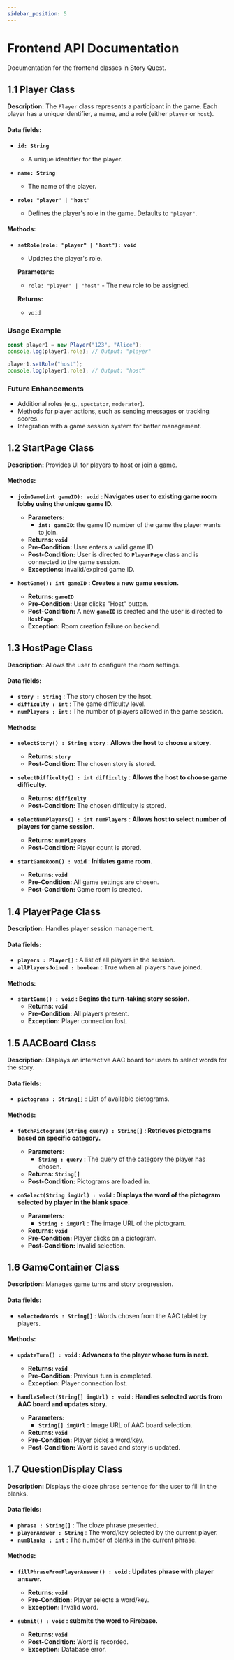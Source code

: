 ```yaml
---
sidebar_position: 5
---
```

# Frontend API Documentation
Documentation for the frontend classes in Story Quest.

## 1.1 Player Class
**Description:** The `Player` class represents a participant in the game. Each player has a unique identifier, a name, and a role (either `player` or `host`).

#### Data fields:
- **`id: String`**
  - A unique identifier for the player.

- **`name: String`**
  - The name of the player.

- **`role: "player" | "host"`**
  - Defines the player's role in the game. Defaults to `"player"`.

#### Methods:
- **`setRole(role: "player" | "host"): void`**
  - Updates the player's role.
  
  **Parameters:**
  - `role: "player" | "host"` - The new role to be assigned.

  **Returns:**
  - `void`

### Usage Example

```typescript
const player1 = new Player("123", "Alice");
console.log(player1.role); // Output: "player"

player1.setRole("host");
console.log(player1.role); // Output: "host"
```

### Future Enhancements
- Additional roles (e.g., `spectator`, `moderator`).
- Methods for player actions, such as sending messages or tracking scores.
- Integration with a game session system for better management.

## 1.2 StartPage Class 
**Description:** Provides UI for players to host or join a game.

#### Methods:
- **`joinGame(int gameID): void`** **: Navigates user to existing game room lobby using the unique game ID.**
  - **Parameters:**
    - **`int: gameID`**: the game ID number of the game the player wants to join.
  - **Returns: `void`**
  - **Pre-Condition:** User enters a valid game ID.
  - **Post-Condition:** User is directed to **`PlayerPage`** class and is connected to the game session.
  - **Exceptions:** Invalid/expired game ID.
    
- **`hostGame(): int gameID`** **: Creates a new game session.**
  - **Returns: `gameID`**
  - **Pre-Condition:** User clicks "Host" button.
  - **Post-Condition:** A new **`gameID`** is created and the user is directed to **`HostPage`**.
  - **Exception:** Room creation failure on backend.

## 1.3 HostPage Class
**Description:** Allows the user to configure the room settings.

#### Data fields:
- **`story : String`** : The story chosen by the hsot.
- **`difficulty : int`** : The game difficulty level.
- **`numPlayers : int`** : The number of players allowed in the game session.

#### Methods:
- **`selectStory() : String story`** : **Allows the host to choose a story.**
  - **Returns: `story`**
  - **Post-Condition:** The chosen story is stored.
    
- **`selectDifficulty() : int difficulty`** : **Allows the host to choose game difficulty.**
  - **Returns: `difficulty`**
  - **Post-Condition:** The chosen difficulty is stored.
    
- **`selectNumPlayers() : int numPlayers`** : **Allows host to select number of players for game session.**
  - **Returns: `numPlayers`**
  - **Post-Condition:** Player count is stored.
    
- **`startGameRoom() : void`** : **Initiates game room.**
  - **Returns: `void`**
  - **Pre-Condition:** All game settings are chosen.
  - **Post-Condition:** Game room is created.
 
## 1.4 PlayerPage Class
**Description:** Handles player session management.

#### Data fields:
- **`players : Player[]`** : A list of all players in the session.
- **`allPlayersJoined : boolean`** : True when all players have joined.

#### Methods:
- **`startGame() : void` : Begins the turn-taking story session.**
  - **Returns: `void`**
  - **Pre-Condition:** All players present.
  - **Exception:** Player connection lost.

## 1.5 AACBoard Class
**Description:** Displays an interactive AAC board for users to select words for the story.

#### Data fields:
- **`pictograms : String[]`** : List of available pictograms.

#### Methods:
- **`fetchPictograms(String query) : String[]` : Retrieves pictograms based on specific category.**
  - **Parameters:**
    - **`String : query`** : The query of the category the player has chosen.
  - **Returns: `String[]`**
  - **Post-Condition:** Pictograms are loaded in.
    
- **`onSelect(String imgUrl) : void` : Displays the word of the pictogram selected by player in the blank space.**
  - **Parameters:**
    - **`String : imgUrl`** : The image URL of the pictogram.
  - **Returns: `void`**
  - **Pre-Condition:** Player clicks on a pictogram.
  - **Post-Condition:** Invalid selection.

## 1.6 GameContainer Class
**Description:** Manages game turns and story progression.

#### Data fields:
- **`selectedWords : String[]`** : Words chosen from the AAC tablet by players.

#### Methods:
- **`updateTurn() : void` : Advances to the player whose turn is next.**
  - **Returns: `void`**
  - **Pre-Condition:** Previous turn is completed.
  - **Exception:** Player connection lost.

- **`handleSelect(String[] imgUrl) : void` : Handles selected words from AAC board and updates story.**
  - **Parameters:**
    - **`String[] imgUrl`** : Image URL of AAC board selection.
  - **Returns: `void`**
  - **Pre-Condition:** Player picks a word/key.
  - **Post-Condition:** Word is saved and story is updated.

## 1.7 QuestionDisplay Class
**Description:** Displays the cloze phrase sentence for the user to fill in the blanks.

#### Data fields:
- **`phrase : String[]`** : The cloze phrase presented.
- **`playerAnswer : String`** : The word/key selected by the current player.
- **`numBlanks : int`** : The number of blanks in the current phrase.

#### Methods: 
- **`fillPhraseFromPlayerAnswer() : void` : Updates phrase with player answer.**
  - **Returns: `void`**
  - **Pre-Condition:** Player selects a word/key.
  - **Exception:** Invalid word.
    
- **`submit() : void` : submits the word to Firebase.**
  - **Returns: `void`**
  - **Post-Condition:** Word is recorded.
  - **Exception:** Database error.

